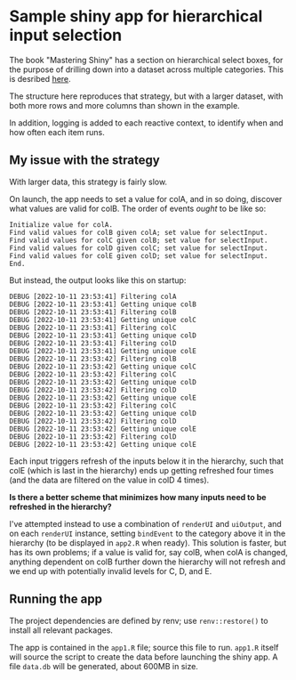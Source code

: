 # Sample shiny app for hierarchical input selection

The book "Mastering Shiny" has a section on hierarchical select boxes, for the
purpose of drilling down into a dataset across multiple categories. This is
desribed
[here](https://mastering-shiny.org/action-dynamic.html#hierarchical-select).

The structure here reproduces that strategy, but with a larger dataset, with
both more rows and more columns than shown in the example.

In addition, logging is added to each reactive context, to identify when and
how often each item runs.

## My issue with the strategy

With larger data, this strategy is fairly slow. 

On launch, the app needs to set a value for colA, and in so doing, discover what values are valid for colB. The order of events _ought_ to be like so:

```
Initialize value for colA.
Find valid values for colB given colA; set value for selectInput.
Find valid values for colC given colB; set value for selectInput.
Find valid values for colD given colC; set value for selectInput.
Find valid values for colE given colD; set value for selectInput.
End.
```

But instead, the output looks like this on startup:

```
DEBUG [2022-10-11 23:53:41] Filtering colA
DEBUG [2022-10-11 23:53:41] Getting unique colB
DEBUG [2022-10-11 23:53:41] Filtering colB
DEBUG [2022-10-11 23:53:41] Getting unique colC
DEBUG [2022-10-11 23:53:41] Filtering colC
DEBUG [2022-10-11 23:53:41] Getting unique colD
DEBUG [2022-10-11 23:53:41] Filtering colD
DEBUG [2022-10-11 23:53:41] Getting unique colE
DEBUG [2022-10-11 23:53:42] Filtering colB
DEBUG [2022-10-11 23:53:42] Getting unique colC
DEBUG [2022-10-11 23:53:42] Filtering colC
DEBUG [2022-10-11 23:53:42] Getting unique colD
DEBUG [2022-10-11 23:53:42] Filtering colD
DEBUG [2022-10-11 23:53:42] Getting unique colE
DEBUG [2022-10-11 23:53:42] Filtering colC
DEBUG [2022-10-11 23:53:42] Getting unique colD
DEBUG [2022-10-11 23:53:42] Filtering colD
DEBUG [2022-10-11 23:53:42] Getting unique colE
DEBUG [2022-10-11 23:53:42] Filtering colD
DEBUG [2022-10-11 23:53:42] Getting unique colE
```

Each input triggers refresh of the inputs below it in the hierarchy, such that
colE (which is last in the hierarchy) ends up getting refreshed four times (and
the data are filtered on the value in colD 4 times).

**Is there a better scheme that minimizes how many inputs need to be refreshed in
the hierarchy?**

I've attempted instead to use a combination of `renderUI` and `uiOutput`, and on
each `renderUI` instance, setting `bindEvent` to the category above it in the
hierarchy (to be displayed in `app2.R` when ready). This solution is faster, but
has its own problems; if a value is valid for, say colB, when colA is changed,
anything dependent on colB further down the hierarchy will not refresh and we
end up with potentially invalid levels for C, D, and E.


## Running the app

The project dependencies are defined by renv; use `renv::restore()` to install
all relevant packages.

The app is contained in the `app1.R` file; source this file to run. `app1.R`
itself will source the script to create the data before launching the shiny
app. A file `data.db` will be generated, about 600MB in size.
